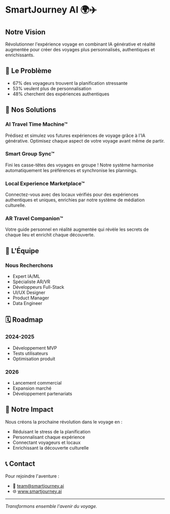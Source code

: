 # SmartJourney AI 🌍✈️

## Notre Vision
Révolutionner l'expérience voyage en combinant IA générative et réalité augmentée pour créer des voyages plus personnalisés, authentiques et enrichissants.

## 🎯 Le Problème
- 67% des voyageurs trouvent la planification stressante
- 53% veulent plus de personnalisation
- 48% cherchent des expériences authentiques

## 🚀 Nos Solutions

### AI Travel Time Machine™
Prédisez et simulez vos futures expériences de voyage grâce à l'IA générative. Optimisez chaque aspect de votre voyage avant même de partir.

### Smart Group Sync™
Fini les casse-têtes des voyages en groupe ! Notre système harmonise automatiquement les préférences et synchronise les plannings.

### Local Experience Marketplace™
Connectez-vous avec des locaux vérifiés pour des expériences authentiques et uniques, enrichies par notre système de médiation culturelle.

### AR Travel Companion™
Votre guide personnel en réalité augmentée qui révèle les secrets de chaque lieu et enrichit chaque découverte.

## 👥 L'Équipe

### Nous Recherchons
- Expert IA/ML
- Spécialiste AR/VR
- Développeurs Full-Stack
- UI/UX Designer
- Product Manager
- Data Engineer

## 🗓 Roadmap

### 2024-2025
- Développement MVP
- Tests utilisateurs
- Optimisation produit 

### 2026
- Lancement commercial
- Expansion marché
- Développement partenariats

## 💫 Notre Impact
Nous créons la prochaine révolution dans le voyage en :
- Réduisant le stress de la planification
- Personnalisant chaque expérience
- Connectant voyageurs et locaux
- Enrichissant la découverte culturelle

## 📞 Contact
Pour rejoindre l'aventure :
- 📧 team@smartjourney.ai
- 🌐 www.smartjourney.ai

---
*Transformons ensemble l'avenir du voyage.*